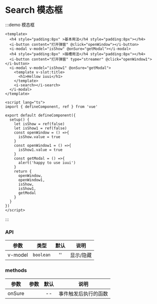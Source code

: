 # Search 模态框

:::demo 模态框

```vue
<template>
  <h4 style="padding:8px" >基本用法</h4 style="padding:8px"></h4>
  <i-button content="打开弹窗" @click="openWindow"></i-button>
  <i-modal v-model="isShow" @onSure="getModal"></i-modal>
  <h4 style="padding:8px" >插槽用法</h4 style="padding:8px"></h4>
  <i-button content="打开弹窗" type="streamer" @click="openWindow1"></i-button>
  <i-modal v-model="isShow1" @onSure="getModal">
    <template v-slot:title>
      <h1>Hellow iuui</h1>
    </template>
    <i-search></i-search>
  </i-modal>
</template>

<script lang="ts">
import { defineComponent, ref } from 'vue'

export default defineComponent({
  setup() {
    let isShow = ref(false)
    let isShow1 = ref(false)
    const openWindow = () =>{
      isShow.value = true
    }
    const openWindow1 = () =>{
      isShow1.value = true
    }
    const getModal = () =>{
      alert('happy to use iuui')
    }
    return {
      openWindow,
      openWindow1,
      isShow,
      isShow1,
      getModal
    }
  }
})
</script>
```

:::

### API

|    参数     |   类型    | 默认  |           说明           |
| :---------: | :-------: | :---: | :----------------------: |
|   v-model   | `boolean`  |  ''   |        显示/隐藏          |

### methods

|  参数   | 参数 | 默认 |    说明    |
| :-----: | :--: | :--: | :--------: |
| onSure |   |  --  | 事件触发后执行的函数 |